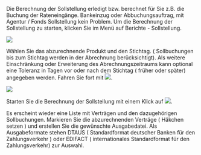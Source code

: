 
Die Berechnung der Sollstellung erledigt bzw. berechnet für Sie z.B. die Buchung der Rateneingänge. Bankeinzug oder Abbuchungsauftrag, mit Agentur / Fonds Sollstellung kein Problem. Um die Berechnung der Sollstellung zu starten, klicken Sie im Menü auf Berichte - Sollstellung.

![](http://xpecto.github.io/docs/img/img_072.png)

Wählen Sie das abzurechnende Produkt und den Stichtag. ( Sollbuchungen bis zum Stichtag werden in der Abrechnung berücksichtigt). Als weitere Einschränkung oder Erweiterung des Abrechnungszeitraums kann optional eine Toleranz in Tagen vor oder nach dem Stichtag ( früher oder später) angegeben werden. Fahren Sie fort mit ![](http://xpecto.github.io/docs/img/img_073.png).

![](http://xpecto.github.io/docs/img/img_074.png)

Starten Sie die Berechnung der Sollstellung mit einem Klick auf ![](http://xpecto.github.io/docs/img/img_075.png).

Es erscheint wieder eine Liste mit Verträgen und den dazugehörigen Sollbuchungen. Markieren Sie die abzurechnenden Verträge ( Häkchen setzen ) und erstellen Sie die gewünschte Ausgabedatei. Als Ausgabeformate stehen DTAUS ( Standardformat deutscher Banken für den Zahlungsverkehr ) oder EDIFACT ( internationales Standardformat für den Zahlungsverkehr) zur Auswahl.


